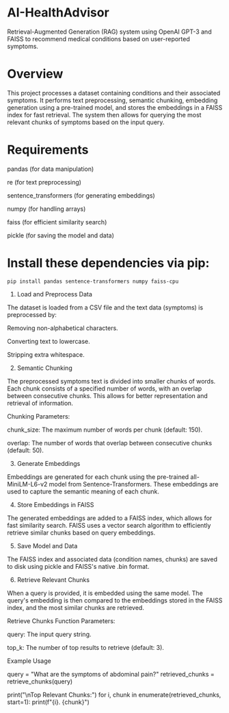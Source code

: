 # AI-HealthAdvisor
Retrieval-Augmented Generation (RAG) system using OpenAI GPT-3 and FAISS to recommend medical conditions based on user-reported symptoms.

# Overview

This project processes a dataset containing conditions and their associated symptoms. It performs text preprocessing, semantic chunking, embedding generation using a pre-trained model, and stores the embeddings in a FAISS index for fast retrieval. The system then allows for querying the most relevant chunks of symptoms based on the input query.

# Requirements

pandas (for data manipulation)

re (for text preprocessing)

sentence_transformers (for generating embeddings)

numpy (for handling arrays)

faiss (for efficient similarity search)

pickle (for saving the model and data)


# Install these dependencies via pip:
    pip install pandas sentence-transformers numpy faiss-cpu

1. Load and Preprocess Data

The dataset is loaded from a CSV file and the text data (symptoms) is preprocessed by:

Removing non-alphabetical characters.

Converting text to lowercase.

Stripping extra whitespace.

2. Semantic Chunking

The preprocessed symptoms text is divided into smaller chunks of words. Each chunk consists of a specified number of words, with an overlap between consecutive chunks. This allows for better representation and retrieval of information.

Chunking Parameters:

chunk_size: The maximum number of words per chunk (default: 150).

overlap: The number of words that overlap between consecutive chunks (default: 50).

3. Generate Embeddings

Embeddings are generated for each chunk using the pre-trained all-MiniLM-L6-v2 model from Sentence-Transformers. These embeddings are used to capture the semantic meaning of each chunk.

4. Store Embeddings in FAISS

The generated embeddings are added to a FAISS index, which allows for fast similarity search. FAISS uses a vector search algorithm to efficiently retrieve similar chunks based on query embeddings.

5. Save Model and Data

The FAISS index and associated data (condition names, chunks) are saved to disk using pickle and FAISS's native .bin format.

6. Retrieve Relevant Chunks

When a query is provided, it is embedded using the same model. The query's embedding is then compared to the embeddings stored in the FAISS index, and the most similar chunks are retrieved.

Retrieve Chunks Function Parameters:

query: The input query string.

top_k: The number of top results to retrieve (default: 3).

Example Usage

query = "What are the symptoms of abdominal pain?"
retrieved_chunks = retrieve_chunks(query)

print("\nTop Relevant Chunks:")
for i, chunk in enumerate(retrieved_chunks, start=1):
    print(f"{i}. {chunk}")


